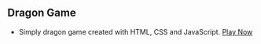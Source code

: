 ## Dragon Game
- Simply dragon game created with HTML, CSS and JavaScript. [Play Now](https://programminghovo.github.io/dragon-game/)
